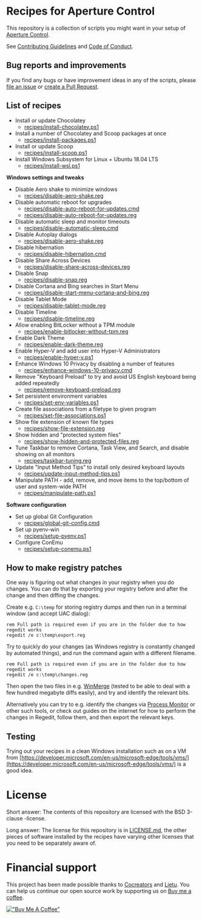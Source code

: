 # Recipes for Aperture Control

This repository is a collection of scripts you might want in your setup of [Aperture Control](https://github.com/Lieturd/aperture-control).

See [Contributing Guidelines](./CONTRIBUTING.md) and [Code of Conduct](./CODE_OF_CONDUCT.md).


## Bug reports and improvements

If you find any bugs or have improvement ideas in any of the scripts, please [file an issue](https://github.com/Lieturd/aperture-control-recipes/issues) or [create a Pull Request](https://github.com/Lieturd/aperture-control-recipes/pull/new/master).


## List of recipes

- Install or update Chocolatey
  - [recipes/install-chocolatey.ps1](recipes/install-chocolatey.ps1)
- Install a number of Chocolatey and Scoop packages at once
  - [recipes/install-packages.ps1](recipes/install-packages.ps1)
- Install or update Scoop
  - [recipes/install-scoop.ps1](recipes/install-scoop.ps1)
- Install Windows Subsystem for Linux + Ubuntu 18.04 LTS
  - [recipes/install-wsl.ps1](recipes/install-wsl.ps1)

**Windows settings and tweaks**

- Disable Aero shake to minimize windows
  - [recipes/disable-aero-shake.reg](recipes/disable-aero-shake.reg)
- Disable automatic reboot for upgrades
  - [recipes/disable-auto-reboot-for-updates.cmd](recipes/disable-auto-reboot-for-updates.cmd)
  - [recipes/disable-auto-reboot-for-updates.reg](recipes/disable-auto-reboot-for-updates.cmd)
- Disable automatic sleep and monitor timeouts
  - [recipes/disable-automatic-sleep.cmd](recipes/disable-automatic-sleep.cmd)
- Disable Autoplay dialogs
  - [recipes/disable-aero-shake.reg](recipes/disable-aero-shake.reg)
- Disable hibernation
  - [recipes/disable-hibernation.cmd](recipes/disable-hibernation.cmd)
- Disable Share Across Devices
  - [recipes/disable-share-across-devices.reg](recipes/disable-share-across-devices.reg)
- Disable Snap
  - [recipes/disable-snap.reg](recipes/disable-snap.reg)
- Disable Cortana and Bing searches in Start Menu
  - [recipes/disable-start-menu-cortana-and-bing.reg](recipes/disable-start-menu-cortana-and-bing.reg)
- Disable Tablet Mode
  - [recipes/disable-tablet-mode.reg](recipes/disable-tablet-mode.reg)
- Disable Timeline
  - [recipes/disable-timeline.reg](recipes/disable-timeline.reg)
- Allow enabling BitLocker without a TPM module
  - [recipes/enable-bitlocker-without-tpm.reg](recipes/enable-bitlocker-without-tpm.reg)
- Enable Dark Theme
  - [recipes/enable-dark-theme.reg](recipes/enable-dark-theme.reg)
- Enable Hyper-V and add user into Hyper-V Administrators
  - [recipes/enable-hyper-v.ps1](recipes/enable-hyper-v.ps1)
- Enhance Windows 10 Privacy by disabling a number of features
  - [recipes/enhance-windows-10-privacy.cmd](recipes/enhance-windows-10-privacy.cmd)
- Remove "Keyboard Preload" to try and avoid US English keyboard being added repeatedly
  - [recipes/remove-keyboard-preload.reg](recipes/remove-keyboard-preload.reg)
- Set persistent environment variables
  - [recipes/set-env-variables.ps1](recipes/set-env-variables.ps1)
- Create file associations from a filetype to given program
  - [recipes/set-file-associations.ps1](recipes/set-file-associations.ps1)
- Show file extension of known file types
  - [recipes/show-file-extension.reg](recipes/show-file-extension.reg)
- Show hidden and "protected system files"
  - [recipes/show-hidden-and-protected-files.reg](recipes/show-hidden-and-protected-files.reg)
- Tune Taskbar to remove Cortana, Task View, and Search, and disable showing on all monitors
  - [recipes/taskbar-tuning.reg](recipes/taskbar-tuning.reg)
- Update "Input Method Tips" to install only desired keyboard layouts
  - [recipes/update-input-method-tips.ps1](recipes/update-input-method-tips.ps1)
- Manipulate PATH - add, remove, and move items to the top/bottom of user and system-wide PATH
  - [recipes/manipulate-path.ps1](recipes/manipulate-path.ps1)

**Software configuration**
- Set up global Git Configuration
  - [recipes/global-git-config.cmd](recipes/global-git-config.cmd)
- Set up pyenv-win
  - [recipes/setup-pyenv.ps1](recipes/setup-pyenv.ps1)
- Configure ConEmu
  - [recipes/setup-conemu.ps1](recipes/setup-conemu.ps1)

## How to make registry patches

One way is figuring out what changes in your registry when you do changes. You can do that by exporting your registry before and after the change and then diffing the changes.

Create e.g. `C:\temp` for storing registry dumps and then run in a terminal window (and accept UAC dialog):

```batch
rem Full path is required even if you are in the folder due to how regedit works
regedit /e c:\temp\export.reg
```

Try to quickly do your changes (as Windows registry is constantly changed by automated things), and run the command again with a different filename.

```batch
rem Full path is required even if you are in the folder due to how regedit works
regedit /e c:\temp\changes.reg
```

Then open the two files in e.g. [WinMerge](https://winmerge.org) (tested to be able to deal with a few hundred megabyte diffs easily), and try and identify the relevant bits.

Alternatively you can try to e.g. identify the changes via [Process Monitor](https://docs.microsoft.com/en-us/sysinternals/downloads/procmon) or other such tools, or check out guides on the internet for how to perform the changes in Regedit, follow them, and then export the relevant keys.


## Testing

Trying out your recipes in a clean Windows installation such as on a VM from [https://developer.microsoft.com/en-us/microsoft-edge/tools/vms/](https://developer.microsoft.com/en-us/microsoft-edge/tools/vms/) is a good idea.


# License

Short answer: The contents of this repository are licensed with the BSD 3-clause -license.

Long answer: The license for this repository is in [LICENSE.md](./LICENSE.md), the other pieces of software installed by the recipes have varying other licenses that you need to be separately aware of.


# Financial support

This project has been made possible thanks to [Cocreators](https://cocreators.ee) and [Lietu](https://lietu.net). You can help us continue our open source work by supporting us on [Buy me a coffee](https://www.buymeacoffee.com/cocreators).

[!["Buy Me A Coffee"](https://www.buymeacoffee.com/assets/img/custom_images/orange_img.png)](https://www.buymeacoffee.com/cocreators)
